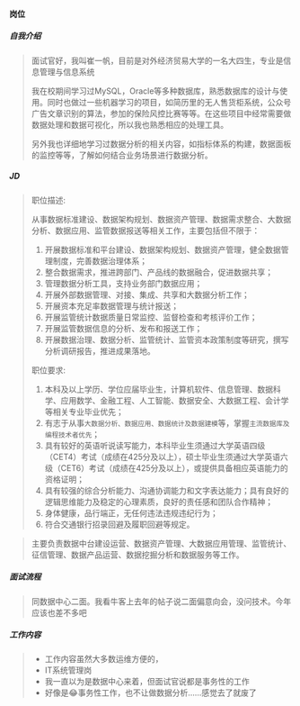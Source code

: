 #### 岗位

##### 自我介绍

> 面试官好，我叫崔一帆，目前是对外经济贸易大学的一名大四生，专业是信息管理与信息系统
>
> 我在校期间学习过MySQL，Oracle等多种数据库，熟悉数据库的设计与使用。同时也做过一些机器学习的项目，如简历里的无人售货柜系统，公众号广告文章识别的算法，参加的保险风控比赛等等。在这些项目中经常需要做数据处理和数据可视化，所以我也熟悉相应的处理工具。
>
> 另外我也详细地学习过数据分析的相关内容，如指标体系的构建，数据面板的监控等等，了解如何结合业务场景进行数据分析。

##### JD

> 职位描述:
>
> 从事数据标准建设、数据架构规划、数据资产管理、数据需求整合、大数据分析、数据应用、监管数据报送等相关工作，主要包括但不限于：
>
> 1. 开展数据标准和平台建设、数据架构规划、数据资产管理，健全数据管理制度，完善数据治理体系；
> 2. 整合数据需求，推进跨部门、产品线的数据融合，促进数据共享；
> 3. 管理数据分析工具，支持业务部门数据应用；
> 4. 开展外部数据管理、对接、集成、共享和大数据分析工作；
> 5. 开展资本充足率数据管理与统计报送；
> 6. 开展监管统计数据质量日常监控、监督检查和考核评价工作；
> 7. 开展监管数据信息的分析、发布和报送工作；
> 8. 开展数据治理、数据分析、监管统计、监管资本政策制度等研究，撰写分析调研报告，推进成果落地。
>
> 职位要求:
>
> 1. 本科及以上学历、学位应届毕业生，计算机软件、信息管理、数据科学、应用数学、金融工程、人工智能、数据安全、大数据工程、会计学等相关专业毕业优先；
> 2. 有志于从事`大数据分析、数据应用、数据统计及数据建模`等，掌握`主流数据库及编程技术者优先`；
> 3. 具有较好的英语听说读写能力，本科毕业生须通过大学英语四级（CET4）考试（成绩在425分及以上），硕士毕业生须通过大学英语六级（CET6）考试（成绩在425分及以上），或提供具备相应英语能力的资格证明；
> 4. 具有较强的综合分析能力、沟通协调能力和文字表达能力；具有良好的逻辑思维能力及稳定的心理素质，良好的责任感和团队合作精神；
> 5. 身体健康，品行端正，无任何违法违规违纪行为；
> 6. 符合交通银行招录回避及履职回避等规定。

> 主要负责数据中台建设运营、数据资产管理、大数据应用管理、监管统计、征信管理、数据产品运营、数据挖掘分析和数据服务等工作。

##### 面试流程

> 同数据中心二面。我看牛客上去年的帖子说二面偏意向会，没问技术。今年应该也差不多吧

##### 工作内容

> - 工作内容虽然大多数运维方便的，
> - IT系统管理岗
> - 我一直以为是数据中心来着，但面试官说都是事务性的工作
> - 好像是😂事务性工作，也不让做数据分析……感觉去了就废了

